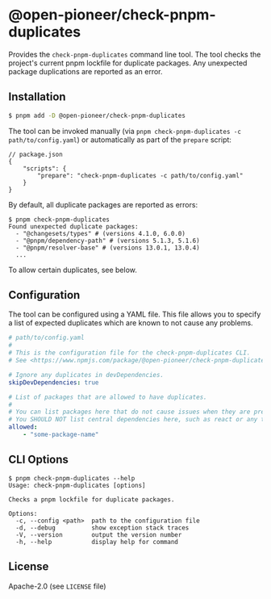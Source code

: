 # @open-pioneer/check-pnpm-duplicates

Provides the `check-pnpm-duplicates` command line tool.
The tool checks the project's current pnpm lockfile for duplicate packages.
Any unexpected package duplications are reported as an error.

## Installation

```bash
$ pnpm add -D @open-pioneer/check-pnpm-duplicates
```

The tool can be invoked manually (via `pnpm check-pnpm-duplicates -c path/to/config.yaml`) or automatically as part of the `prepare` script:

```jsonc
// package.json
{
    "scripts": {
        "prepare": "check-pnpm-duplicates -c path/to/config.yaml"
    }
}
```

By default, all duplicate packages are reported as errors:

```text
$ pnpm check-pnpm-duplicates
Found unexpected duplicate packages:
  - "@changesets/types" # (versions 4.1.0, 6.0.0)
  - "@pnpm/dependency-path" # (versions 5.1.3, 5.1.6)
  - "@pnpm/resolver-base" # (versions 13.0.1, 13.0.4)
  ...
```

To allow certain duplicates, see below.

## Configuration

The tool can be configured using a YAML file.
This file allows you to specify a list of expected duplicates which are known to not cause any problems.

```yaml
# path/to/config.yaml
#
# This is the configuration file for the check-pnpm-duplicates CLI.
# See <https://www.npmjs.com/package/@open-pioneer/check-pnpm-duplicates> for more details.

# Ignore any duplicates in devDependencies.
skipDevDependencies: true

# List of packages that are allowed to have duplicates.
#
# You can list packages here that do not cause issues when they are present multiple times in your project.
# You SHOULD NOT list central dependencies here, such as react or any trails packages.
allowed:
    - "some-package-name"
```

## CLI Options

```text
$ pnpm check-pnpm-duplicates --help
Usage: check-pnpm-duplicates [options]

Checks a pnpm lockfile for duplicate packages.

Options:
  -c, --config <path>  path to the configuration file
  -d, --debug          show exception stack traces
  -V, --version        output the version number
  -h, --help           display help for command
```

## License

Apache-2.0 (see `LICENSE` file)
